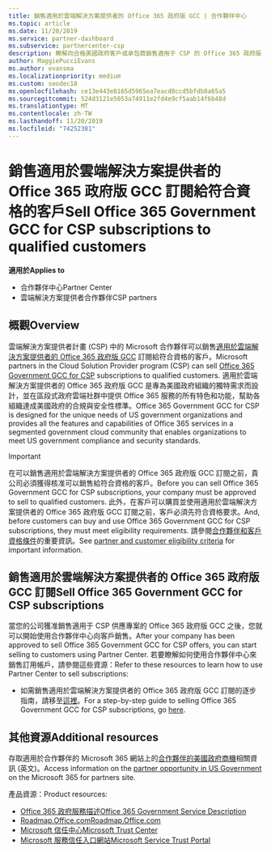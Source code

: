 ```yaml
---
title: 銷售適用於雲端解決方案提供者的 Office 365 政府版 GCC | 合作夥伴中心
ms.topic: article
ms.date: 11/20/2019
ms.service: partner-dashboard
ms.subservice: partnercenter-csp
description: 瞭解向合格美國政府客戶或承包商銷售適用于 CSP 的 Office 365 政府版 GCC 訂閱的步驟和需求。
author: MaggiePucciEvans
ms.author: evansma
ms.localizationpriority: medium
ms.custom: seodec18
ms.openlocfilehash: ce13e443e8165d5965ea7eacd0ccd5bfdb8a65a5
ms.sourcegitcommit: 524d3121e5053a74911e2fd4e9cf5aab14f6b48d
ms.translationtype: MT
ms.contentlocale: zh-TW
ms.lasthandoff: 11/20/2019
ms.locfileid: "74252381"
---
```

# <a name="sell-office-365-government-gcc-for-csp-subscriptions-to-qualified-customers"></a><span data-ttu-id="d5395-103">銷售適用於雲端解決方案提供者的 Office 365 政府版 GCC 訂閱給符合資格的客戶</span><span class="sxs-lookup"><span data-stu-id="d5395-103">Sell Office 365 Government GCC for CSP subscriptions to qualified customers</span></span>

<span data-ttu-id="d5395-104">**適用於**</span><span class="sxs-lookup"><span data-stu-id="d5395-104">**Applies to**</span></span>

-  <span data-ttu-id="d5395-105">合作夥伴中心</span><span class="sxs-lookup"><span data-stu-id="d5395-105">Partner Center</span></span>
-  <span data-ttu-id="d5395-106">雲端解決方案提供者合作夥伴</span><span class="sxs-lookup"><span data-stu-id="d5395-106">CSP partners</span></span>


## <a name="overview"></a><span data-ttu-id="d5395-107">概觀</span><span class="sxs-lookup"><span data-stu-id="d5395-107">Overview</span></span>

<span data-ttu-id="d5395-108">雲端解決方案提供者計畫 (CSP) 中的 Microsoft 合作夥伴可以銷售[適用於雲端解決方案提供者的 Office 365 政府版 GCC](https://www.microsoft.com/microsoft-365/partners/governmentforCSP) 訂閱給符合資格的客戶。</span><span class="sxs-lookup"><span data-stu-id="d5395-108">Microsoft partners in the Cloud Solution Provider program (CSP) can sell [Office 365 Government GCC for CSP](https://www.microsoft.com/microsoft-365/partners/governmentforCSP) subscriptions to qualified customers.</span></span> <span data-ttu-id="d5395-109">適用於雲端解決方案提供者的 Office 365 政府版 GCC 是專為美國政府組織的獨特需求而設計，並在區段式政府雲端社群中提供 Office 365 服務的所有特色和功能，幫助各組織達成美國政府的合規與安全性標準。</span><span class="sxs-lookup"><span data-stu-id="d5395-109">Office 365 Government GCC for CSP is designed for the unique needs of US government organizations and provides all the features and capabilities of Office 365 services in a segmented government cloud community that enables organizations to meet US government compliance and security standards.</span></span> 

>[!IMPORTANT] 
><span data-ttu-id="d5395-110">在可以銷售適用於雲端解決方案提供者的 Office 365 政府版 GCC 訂閱之前，貴公司必須獲得核准可以銷售給符合資格的客戶。</span><span class="sxs-lookup"><span data-stu-id="d5395-110">Before you can sell Office 365 Government GCC for CSP subscriptions, your company must be approved to sell to qualified customers.</span></span> <span data-ttu-id="d5395-111">此外，在客戶可以購買並使用適用於雲端解決方案提供者的 Office 365 政府版 GCC 訂閱之前，客戶必須先符合資格要求。</span><span class="sxs-lookup"><span data-stu-id="d5395-111">And, before customers can buy and use Office 365 Government GCC for CSP subscriptions, they must meet eligibility requirements.</span></span> <span data-ttu-id="d5395-112">請參閱[合作夥伴和客戶資格條件](csp-gcc-validate.md)的重要資訊。</span><span class="sxs-lookup"><span data-stu-id="d5395-112">See [partner and customer eligibility criteria](csp-gcc-validate.md) for important information.</span></span>


## <a name="sell-office-365-government-gcc-for-csp-subscriptions"></a><span data-ttu-id="d5395-113">銷售適用於雲端解決方案提供者的 Office 365 政府版 GCC 訂閱</span><span class="sxs-lookup"><span data-stu-id="d5395-113">Sell Office 365 Government GCC for CSP subscriptions</span></span>

<span data-ttu-id="d5395-114">當您的公司獲准銷售適用于 CSP 供應專案的 Office 365 政府版 GCC 之後，您就可以開始使用合作夥伴中心向客戶銷售。</span><span class="sxs-lookup"><span data-stu-id="d5395-114">After your company has been approved to sell Office 365 Government GCC for CSP offers, you can start selling to customers using Partner Center.</span></span> <span data-ttu-id="d5395-115">若要瞭解如何使用合作夥伴中心來銷售訂用帳戶，請參閱這些資源：</span><span class="sxs-lookup"><span data-stu-id="d5395-115">Refer to these resources to learn how to use Partner Center to sell subscriptions:</span></span> 

-   <span data-ttu-id="d5395-116">如需銷售適用於雲端解決方案提供者的 Office 365 政府版 GCC 訂閱的逐步指南，請移至[這裡](https://go.microsoft.com/fwlink/?linkid=2007323)。</span><span class="sxs-lookup"><span data-stu-id="d5395-116">For a step-by-step guide to selling Office 365 Government GCC for CSP subscriptions, go [here](https://go.microsoft.com/fwlink/?linkid=2007323).</span></span>  


## <a name="additional-resources"></a><span data-ttu-id="d5395-117">其他資源</span><span class="sxs-lookup"><span data-stu-id="d5395-117">Additional resources</span></span>

<span data-ttu-id="d5395-118">存取適用於合作夥伴的 Microsoft 365 網站上的[合作夥伴的美國政府商機](https://www.microsoft.com/microsoft-365/partners/governmentforCSP)相關資訊 (英文)。</span><span class="sxs-lookup"><span data-stu-id="d5395-118">Access information on the [partner opportunity in US Government](https://www.microsoft.com/microsoft-365/partners/governmentforCSP) on the Microsoft 365 for partners site.</span></span>

<span data-ttu-id="d5395-119">產品資源：</span><span class="sxs-lookup"><span data-stu-id="d5395-119">Product resources:</span></span>

- [<span data-ttu-id="d5395-120">Office 365 政府服務描述</span><span class="sxs-lookup"><span data-stu-id="d5395-120">Office 365 Government Service Description</span></span>](https://technet.microsoft.com/library/mt774581.aspx)
- [<span data-ttu-id="d5395-121">Roadmap.Office.com</span><span class="sxs-lookup"><span data-stu-id="d5395-121">Roadmap.Office.com</span></span>](https://products.office.com/business/office-365-roadmap)
- [<span data-ttu-id="d5395-122">Microsoft 信任中心</span><span class="sxs-lookup"><span data-stu-id="d5395-122">Microsoft Trust Center</span></span>](https://www.microsoft.com/TrustCenter/)
- [<span data-ttu-id="d5395-123">Microsoft 服務信任入口網站</span><span class="sxs-lookup"><span data-stu-id="d5395-123">Microsoft Service Trust Portal</span></span>](https://aka.ms/STP)

